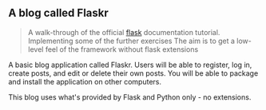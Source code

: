 ## A blog called Flaskr

> A walk-through of the official [flask](https://flask.palletsprojects.com/en/2.0.x/tutorial/) documentation tutorial.
> Implementing some of the further exercises
> The aim is to get a low-level feel of the framework without
> flask extensions

A basic blog application called Flaskr. 
Users will be able to register, log in, create posts, and edit or delete their own posts. You will be able to package and install the application on other computers.

This blog uses what's provided by Flask and Python only - no extensions.